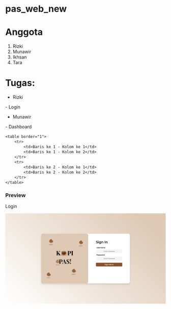 # pas_web_new

# Anggota
1. Rizki
2. Munawir
3. Ikhsan
4. Tara

# Tugas:
- Rizki 
<p>- Login</p>

- Munawir
<p>- Dashboard</p>

    <table border="1">
        <tr>
            <td>Baris ke 1 - Kolom ke 1</td>
            <td>Baris ke 1 - Kolom ke 2</td>
        </tr>
        <tr>
            <td>Baris ke 2 - Kolom ke 1</td>
            <td>Baris ke 2 - Kolom ke 2</td>
        </tr>
    </table>

<h3>Preview</h3>
<p>Login</p>

<img src="Preview/Login.png" />
